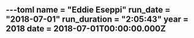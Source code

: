 ---toml
name = "Eddie Eseppi"
run_date = "2018-07-01"
run_duration = "2:05:43"
year = 2018
date = 2018-07-01T00:00:00.000Z
---


